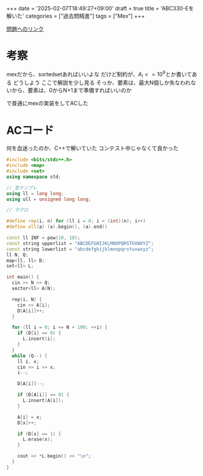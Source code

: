+++
date = '2025-02-07T18:49:27+09:00'
draft = true
title = 'ABC330-Eを解いた'
categories  = ["過去問精進"]
tags = ["Mex"]
+++

[問題へのリンク](https://atcoder.jp/contests/abc330/tasks/abc330_e)

# 考察
mexだから、sortedsetあればいいよな
だけど制約が、$A_i <= 10^9$とか書いてある
どうしよう
ここで解説を少し見る
そっか、要素は、最大N個しか失なわれないから、要素は、0からN+1まで準備すればいいのか

で普通にmexの実装をしてACした

# ACコード
何を血迷ったのか、C++で解いていた
コンテスト中じゃなくて良かった
```cpp
#include <bits/stdc++.h>
#include <map>
#include <set>
using namespace std;

// 型テンプレ
using ll = long long;
using ull = unsigned long long;

// マクロ

#define rep(i, n) for (ll i = 0; i < (int)(n); i++)
#define all(a) (a).begin(), (a).end()

const ll INF = pow(10, 18);
const string upperlist = "ABCDEFGHIJKLMNOPQRSTUVWXYZ";
const string lowerlist = "abcdefghijklmnopqrstuvwxyz";
ll N, Q;
map<ll, ll> D;
set<ll> L;

int main() {
  cin >> N >> Q;
  vector<ll> A(N);

  rep(i, N) {
    cin >> A[i];
    D[A[i]]++;
  }

  for (ll i = 0; i <= N + 100; ++i) {
    if (D[i] == 0) {
      L.insert(i);
    }
  }
  while (Q--) {
    ll i, x;
    cin >> i >> x;
    i--;

    D[A[i]]--;

    if (D[A[i]] == 0) {
      L.insert(A[i]);
    }

    A[i] = x;
    D[x]++;

    if (D[x] == 1) {
      L.erase(x);
    }

    cout << *L.begin() << "\n";
  }
}
```


